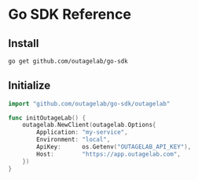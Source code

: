 # Go SDK Reference

## Install

```sh
go get github.com/outagelab/go-sdk
```

## Initialize

```go
import "github.com/outagelab/go-sdk/outagelab"

func initOutageLab() {
    outagelab.NewClient(outagelab.Options{
		Application: "my-service",
		Environment: "local",
		ApiKey:      os.Getenv("OUTAGELAB_API_KEY"),
		Host:        "https://app.outagelab.com",
	})
}
```
